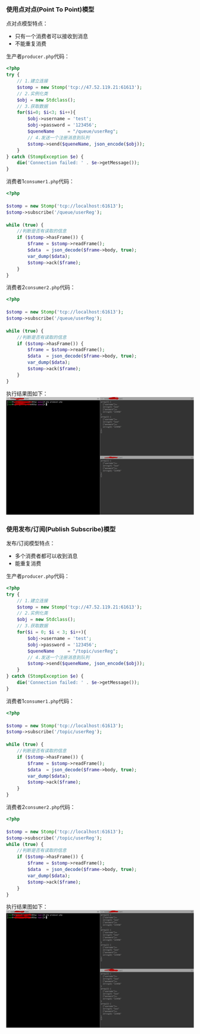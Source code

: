 ### 使用点对点(Point To Point)模型
点对点模型特点：
- 只有一个消费者可以接收到消息
- 不能重复消费

生产者```producer.php```代码：
``` php
<?php
try {
    // 1.建立连接
    $stomp = new Stomp('tcp://47.52.119.21:61613');
    // 2.实例化类
    $obj = new Stdclass();
    // 3.获取数据
    for($i=0; $i<3; $i++){
        $obj->username = 'test';
        $obj->password = '123456';
        $queneName     = "/queue/userReg";
        // 4.发送一个注册消息到队列
        $stomp->send($queneName, json_encode($obj));
    }
} catch (StompException $e) {
    die('Connection failed: ' . $e->getMessage());
}
```
消费者1```consumer1.php```代码：
``` php
<?php

$stomp = new Stomp('tcp://localhost:61613');
$stomp->subscribe('/queue/userReg');

while (true) {
    //判断是否有读取的信息
    if ($stomp->hasFrame()) {
        $frame = $stomp->readFrame();
        $data  = json_decode($frame->body, true);
        var_dump($data);
        $stomp->ack($frame);
    }
}
```
消费者2```consumer2.php```代码：
``` php
<?php

$stomp = new Stomp('tcp://localhost:61613');
$stomp->subscribe('/queue/userReg');

while (true) {
    //判断是否有读取的信息
    if ($stomp->hasFrame()) {
        $frame = $stomp->readFrame();
        $data  = json_decode($frame->body, true);
        var_dump($data);
        $stomp->ack($frame);
    }
}
```
执行结果图如下：
![](images/php-activemq-queue.jpg)
### 使用发布/订阅(Publish Subscribe)模型
发布/订阅模型特点：
- 多个消费者都可以收到消息
- 能重复消费

生产者```producer.php```代码：
``` php
<?php
try {
    // 1.建立连接
    $stomp = new Stomp('tcp://47.52.119.21:61613');
    // 2.实例化类
    $obj = new Stdclass();
    // 3.获取数据
    for($i = 0; $i < 3; $i++){
        $obj->username = 'test';
        $obj->password = '123456';
        $queneName     = "/topic/userReg";
        // 4.发送一个注册消息到队列
        $stomp->send($queneName, json_encode($obj));
    }
} catch (StompException $e) {
    die('Connection failed: ' . $e->getMessage());
}
```
消费者1```consumer1.php```代码：
``` php
<?php

$stomp = new Stomp('tcp://localhost:61613');
$stomp->subscribe('/topic/userReg');

while (true) {
    //判断是否有读取的信息
    if ($stomp->hasFrame()) {
        $frame = $stomp->readFrame();
        $data  = json_decode($frame->body, true);
        var_dump($data);
        $stomp->ack($frame);
    }
}
```
消费者2```consumer2.php```代码：
``` php
<?php

$stomp = new Stomp('tcp://localhost:61613');
$stomp->subscribe('/topic/userReg');
while (true) {
    //判断是否有读取的信息
    if ($stomp->hasFrame()) {
        $frame = $stomp->readFrame();
        $data  = json_decode($frame->body, true);
        var_dump($data);
        $stomp->ack($frame);
    }
}
```
执行结果图如下：
![](images/php-activemq-topic.jpg)

